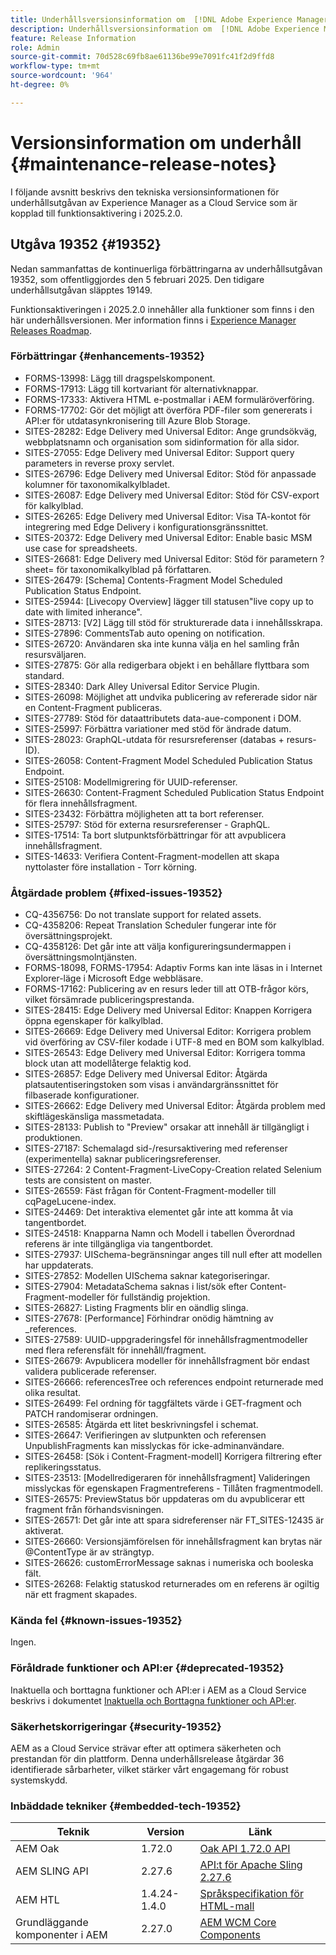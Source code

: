 ```yaml
---
title: Underhållsversionsinformation om  [!DNL Adobe Experience Manager] as a Cloud Service som är kopplad till 2025.2.0-funktionsaktivering.
description: Underhållsversionsinformation om  [!DNL Adobe Experience Manager] as a Cloud Service som är kopplad till 2025.2.0-funktionsaktivering.
feature: Release Information
role: Admin
source-git-commit: 70d528c69fb8ae61136be99e7091fc41f2d9ffd8
workflow-type: tm+mt
source-wordcount: '964'
ht-degree: 0%

---
```


# Versionsinformation om underhåll {#maintenance-release-notes}

I följande avsnitt beskrivs den tekniska versionsinformationen för underhållsutgåvan av Experience Manager as a Cloud Service som är kopplad till funktionsaktivering i 2025.2.0.

## Utgåva 19352 {#19352}

Nedan sammanfattas de kontinuerliga förbättringarna av underhållsutgåvan 19352, som offentliggjordes den 5 februari 2025. Den tidigare underhållsutgåvan släpptes 19149.

Funktionsaktiveringen i 2025.2.0 innehåller alla funktioner som finns i den här underhållsversionen. Mer information finns i [Experience Manager Releases Roadmap](https://experienceleague.adobe.com/en/docs/experience-manager-release-information/aem-release-updates/update-releases-roadmap).

### Förbättringar {#enhancements-19352}

* FORMS-13998: Lägg till dragspelskomponent.
* FORMS-17913: Lägg till kortvariant för alternativknappar.
* FORMS-17333: Aktivera HTML e-postmallar i AEM formuläröverföring.
* FORMS-17702: Gör det möjligt att överföra PDF-filer som genererats i API:er för utdatasynkronisering till Azure Blob Storage.
* SITES-28282: Edge Delivery med Universal Editor: Ange grundsökväg, webbplatsnamn och organisation som sidinformation för alla sidor.
* SITES-27055: Edge Delivery med Universal Editor: Support query parameters in reverse proxy servlet.
* SITES-26796: Edge Delivery med Universal Editor: Stöd för anpassade kolumner för taxonomikalkylbladet.
* SITES-26087: Edge Delivery med Universal Editor: Stöd för CSV-export för kalkylblad.
* SITES-26265: Edge Delivery med Universal Editor: Visa TA-kontot för integrering med Edge Delivery i konfigurationsgränssnittet.
* SITES-20372: Edge Delivery med Universal Editor: Enable basic MSM use case for spreadsheets.
* SITES-26681: Edge Delivery med Universal Editor: Stöd för parametern ?sheet= för taxonomikalkylblad på författaren.
* SITES-26479: [Schema] Contents-Fragment Model Scheduled Publication Status Endpoint.
* SITES-25944: [Livecopy Overview] lägger till statusen&quot;live copy up to date with limited inherance&quot;.
* SITES-28713: [V2] Lägg till stöd för strukturerade data i innehållsskrapa.
* SITES-27896: CommentsTab auto opening on notification.
* SITES-26720: Användaren ska inte kunna välja en hel samling från resursväljaren.
* SITES-27875: Gör alla redigerbara objekt i en behållare flyttbara som standard.
* SITES-28340: Dark Alley Universal Editor Service Plugin.
* SITES-26098: Möjlighet att undvika publicering av refererade sidor när en Content-Fragment publiceras.
* SITES-27789: Stöd för dataattributets data-aue-component i DOM.
* SITES-25997: Förbättra variationer med stöd för ändrade datum.
* SITES-28023: GraphQL-utdata för resursreferenser (databas + resurs-ID).
* SITES-26058: Content-Fragment Model Scheduled Publication Status Endpoint.
* SITES-25108: Modellmigrering för UUID-referenser.
* SITES-26630: Content-Fragment Scheduled Publication Status Endpoint för flera innehållsfragment.
* SITES-23432: Förbättra möjligheten att ta bort referenser.
* SITES-25797: Stöd för externa resursreferenser - GraphQL.
* SITES-17514: Ta bort slutpunktsförbättringar för att avpublicera innehållsfragment.
* SITES-14633: Verifiera Content-Fragment-modellen att skapa nyttolaster före installation - Torr körning.

### Åtgärdade problem {#fixed-issues-19352}

* CQ-4356756: Do not translate support for related assets.
* CQ-4358206: Repeat Translation Scheduler fungerar inte för översättningsprojekt.
* CQ-4358126: Det går inte att välja konfigureringsundermappen i översättningsmolntjänsten.
* FORMS-18098, FORMS-17954: Adaptiv Forms kan inte läsas in i Internet Explorer-läge i Microsoft Edge webbläsare.
* FORMS-17162: Publicering av en resurs leder till att OTB-frågor körs, vilket försämrade publiceringsprestanda.
* SITES-28415: Edge Delivery med Universal Editor: Knappen Korrigera öppna egenskaper för kalkylblad.
* SITES-26669: Edge Delivery med Universal Editor: Korrigera problem vid överföring av CSV-filer kodade i UTF-8 med en BOM som kalkylblad.
* SITES-26543: Edge Delivery med Universal Editor: Korrigera tomma block utan att modellåterge felaktig kod.
* SITES-26857: Edge Delivery med Universal Editor: Åtgärda platsautentiseringstoken som visas i användargränssnittet för filbaserade konfigurationer.
* SITES-26662: Edge Delivery med Universal Editor: Åtgärda problem med skiftlägeskänsliga massmetadata.
* SITES-28133: Publish to &quot;Preview&quot; orsakar att innehåll är tillgängligt i produktionen.
* SITES-27187: Schemalagd sid-/resursaktivering med referenser (experimentella) saknar publiceringsreferenser.
* SITES-27264: 2 Content-Fragment-LiveCopy-Creation related Selenium tests are consistent on master.
* SITES-26559: Fäst frågan för Content-Fragment-modeller till cqPageLucene-index.
* SITES-24469: Det interaktiva elementet går inte att komma åt via tangentbordet.
* SITES-24518: Knapparna Namn och Modell i tabellen Överordnad referens är inte tillgängliga via tangentbordet.
* SITES-27937: UISchema-begränsningar anges till null efter att modellen har uppdaterats.
* SITES-27852: Modellen UISchema saknar kategoriseringar.
* SITES-27904: MetadataSchema saknas i list/sök efter Content-Fragment-modeller för fullständig projektion.
* SITES-26827: Listing Fragments blir en oändlig slinga.
* SITES-27678: [Performance] Förhindrar onödig hämtning av _references.
* SITES-27589: UUID-uppgraderingsfel för innehållsfragmentmodeller med flera referensfält för innehåll/fragment.
* SITES-26679: Avpublicera modeller för innehållsfragment bör endast validera publicerade referenser.
* SITES-26666: referencesTree och references endpoint returnerade med olika resultat.
* SITES-26499: Fel ordning för taggfältets värde i GET-fragment och PATCH randomiserar ordningen.
* SITES-26585: Åtgärda ett litet beskrivningsfel i schemat.
* SITES-26647: Verifieringen av slutpunkten och referensen UnpublishFragments kan misslyckas för icke-adminanvändare.
* SITES-26458: [Sök i Content-Fragment-modell] Korrigera filtrering efter replikeringsstatus.
* SITES-23513: [Modellredigeraren för innehållsfragment] Valideringen misslyckas för egenskapen Fragmentreferens - Tillåten fragmentmodell.
* SITES-26575: PreviewStatus bör uppdateras om du avpublicerar ett fragment från förhandsvisningen.
* SITES-26571: Det går inte att spara sidreferenser när FT_SITES-12435 är aktiverat.
* SITES-26660: Versionsjämförelsen för innehållsfragment kan brytas när @ContentType är av strängtyp.
* SITES-26626: customErrorMessage saknas i numeriska och booleska fält.
* SITES-26268: Felaktig statuskod returnerades om en referens är ogiltig när ett fragment skapades.

### Kända fel {#known-issues-19352}

Ingen.

### Föråldrade funktioner och API:er {#deprecated-19352}

Inaktuella och borttagna funktioner och API:er i AEM as a Cloud Service beskrivs i dokumentet [Inaktuella och Borttagna funktioner och API:er](/help/release-notes/deprecated-removed-features.md).

### Säkerhetskorrigeringar {#security-19352}

AEM as a Cloud Service strävar efter att optimera säkerheten och prestandan för din plattform. Denna underhållsrelease åtgärdar 36 identifierade sårbarheter, vilket stärker vårt engagemang för robust systemskydd.

### Inbäddade tekniker {#embedded-tech-19352}

| Teknik | Version | Länk |
|---|---|---|
| AEM Oak | 1.72.0 | [Oak API 1.72.0 API](https://www.javadoc.io/doc/org.apache.jackrabbit/oak-api/1.72.0/index.html) |
| AEM SLING API | 2.27.6 | [API:t för Apache Sling 2.27.6 ](https://www.javadoc.io/doc/org.apache.sling/org.apache.sling.api/latest/index.html) |
| AEM HTL | 1.4.24-1.4.0 | [Språkspecifikation för HTML-mall](https://github.com/adobe/htl-spec) |
| Grundläggande komponenter i AEM | 2.27.0 | [AEM WCM Core Components](https://github.com/adobe/aem-core-wcm-components) |
